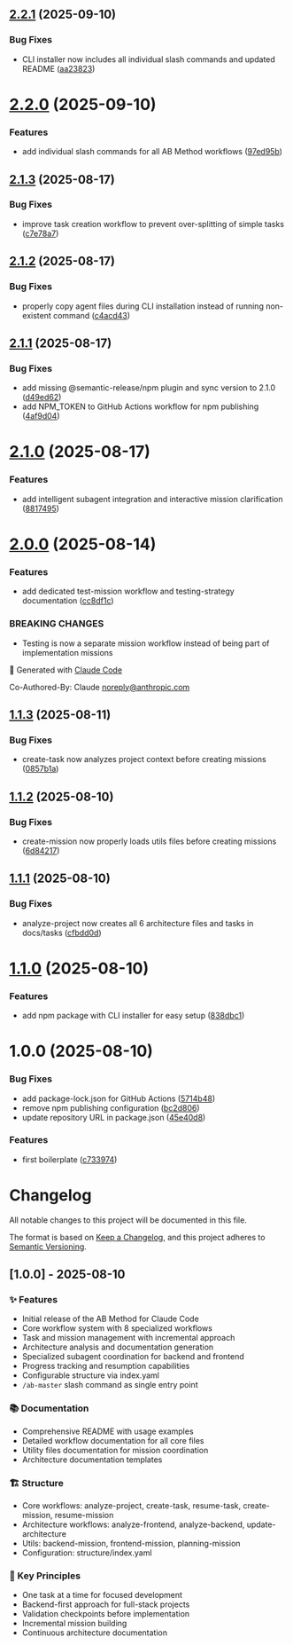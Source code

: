 ## [2.2.1](https://github.com/ayoubben18/ab-method/compare/v2.2.0...v2.2.1) (2025-09-10)


### Bug Fixes

* CLI installer now includes all individual slash commands and updated README ([aa23823](https://github.com/ayoubben18/ab-method/commit/aa23823f0c70c9cdfb059a2bea552a9a18dea92a))

# [2.2.0](https://github.com/ayoubben18/ab-method/compare/v2.1.3...v2.2.0) (2025-09-10)


### Features

* add individual slash commands for all AB Method workflows ([97ed95b](https://github.com/ayoubben18/ab-method/commit/97ed95b08c57ec25d7c290b7b2ec3b2f221e6970))

## [2.1.3](https://github.com/ayoubben18/ab-method/compare/v2.1.2...v2.1.3) (2025-08-17)


### Bug Fixes

* improve task creation workflow to prevent over-splitting of simple tasks ([c7e78a7](https://github.com/ayoubben18/ab-method/commit/c7e78a70e4177f8fa65e8d47bd81e43bfc2bad34))

## [2.1.2](https://github.com/ayoubben18/ab-method/compare/v2.1.1...v2.1.2) (2025-08-17)


### Bug Fixes

* properly copy agent files during CLI installation instead of running non-existent command ([c4acd43](https://github.com/ayoubben18/ab-method/commit/c4acd4324077bac3ebf75952e3b408bbf59c0b40))

## [2.1.1](https://github.com/ayoubben18/ab-method/compare/v2.1.0...v2.1.1) (2025-08-17)


### Bug Fixes

* add missing @semantic-release/npm plugin and sync version to 2.1.0 ([d49ed62](https://github.com/ayoubben18/ab-method/commit/d49ed62caa95cfd04cb7c6bca64e77748f49dbbc))
* add NPM_TOKEN to GitHub Actions workflow for npm publishing ([4af9d04](https://github.com/ayoubben18/ab-method/commit/4af9d04757e1274403c9106073333c7d794b0a10))

# [2.1.0](https://github.com/ayoubben18/ab-method/compare/v2.0.0...v2.1.0) (2025-08-17)


### Features

* add intelligent subagent integration and interactive mission clarification ([8817495](https://github.com/ayoubben18/ab-method/commit/88174952a4862d21303103616ad0d9f7f959af94))

# [2.0.0](https://github.com/ayoubben18/ab-method/compare/v1.1.3...v2.0.0) (2025-08-14)


### Features

* add dedicated test-mission workflow and testing-strategy documentation ([cc8df1c](https://github.com/ayoubben18/ab-method/commit/cc8df1cbc4795029864692bceca844cc7fc659a8))


### BREAKING CHANGES

* Testing is now a separate mission workflow instead of being part of implementation missions

🤖 Generated with [Claude Code](https://claude.ai/code)

Co-Authored-By: Claude <noreply@anthropic.com>

## [1.1.3](https://github.com/ayoubben18/ab-method/compare/v1.1.2...v1.1.3) (2025-08-11)


### Bug Fixes

* create-task now analyzes project context before creating missions ([0857b1a](https://github.com/ayoubben18/ab-method/commit/0857b1a5b49b7b36316b0b1b91d4f565ba4df295))

## [1.1.2](https://github.com/ayoubben18/ab-method/compare/v1.1.1...v1.1.2) (2025-08-10)


### Bug Fixes

* create-mission now properly loads utils files before creating missions ([6d84217](https://github.com/ayoubben18/ab-method/commit/6d8421775fb70d83d4c7411ca8896ad526b96083))

## [1.1.1](https://github.com/ayoubben18/ab-method/compare/v1.1.0...v1.1.1) (2025-08-10)


### Bug Fixes

* analyze-project now creates all 6 architecture files and tasks in docs/tasks ([cfbdd0d](https://github.com/ayoubben18/ab-method/commit/cfbdd0d6284a589a500aeb6e3fadb794d77cbde5))

# [1.1.0](https://github.com/ayoubben18/ab-method/compare/v1.0.0...v1.1.0) (2025-08-10)


### Features

* add npm package with CLI installer for easy setup ([838dbc1](https://github.com/ayoubben18/ab-method/commit/838dbc160d61f0e3ea009c125d0cf227b181085b))

# 1.0.0 (2025-08-10)


### Bug Fixes

* add package-lock.json for GitHub Actions ([5714b48](https://github.com/ayoubben18/ab-method/commit/5714b48b1397ae11e5a7df3fd21b108973b0b138))
* remove npm publishing configuration ([bc2d806](https://github.com/ayoubben18/ab-method/commit/bc2d806b1d58c646c2347bbe37fe59fec91909da))
* update repository URL in package.json ([45e40d8](https://github.com/ayoubben18/ab-method/commit/45e40d8ee1c07fb0a3bd2ccc00bc89478d4f9ecb))


### Features

* first boilerplate ([c733974](https://github.com/ayoubben18/ab-method/commit/c7339740d222751b8f7d3c8854dd608b92b3132e))

# Changelog

All notable changes to this project will be documented in this file.

The format is based on [Keep a Changelog](https://keepachangelog.com/en/1.0.0/),
and this project adheres to [Semantic Versioning](https://semver.org/spec/v2.0.0.html).

## [1.0.0] - 2025-08-10

### ✨ Features
- Initial release of the AB Method for Claude Code
- Core workflow system with 8 specialized workflows
- Task and mission management with incremental approach
- Architecture analysis and documentation generation
- Specialized subagent coordination for backend and frontend
- Progress tracking and resumption capabilities
- Configurable structure via index.yaml
- `/ab-master` slash command as single entry point

### 📚 Documentation
- Comprehensive README with usage examples
- Detailed workflow documentation for all core files
- Utility files documentation for mission coordination
- Architecture documentation templates

### 🏗️ Structure
- Core workflows: analyze-project, create-task, resume-task, create-mission, resume-mission
- Architecture workflows: analyze-frontend, analyze-backend, update-architecture
- Utils: backend-mission, frontend-mission, planning-mission
- Configuration: structure/index.yaml

### 🎯 Key Principles
- One task at a time for focused development
- Backend-first approach for full-stack projects
- Validation checkpoints before implementation
- Incremental mission building
- Continuous architecture documentation
